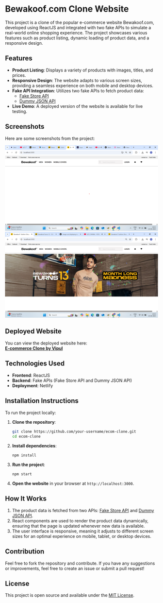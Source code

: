 # Bewakoof.com Clone Website

This project is a clone of the popular e-commerce website Bewakoof.com, developed using ReactJS and integrated with two fake APIs to simulate a real-world online shopping experience. The project showcases various features such as product listing, dynamic loading of product data, and a responsive design.

## Features

- **Product Listing**: Displays a variety of products with images, titles, and prices.
- **Responsive Design**: The website adapts to various screen sizes, providing a seamless experience on both mobile and desktop devices.
- **Fake API Integration**: Utilizes two fake APIs to fetch product data:
  - [Fake Store API](https://fakestoreapi.com/products)
  - [Dummy JSON API](https://dummyjson.com/products)
- **Live Demo**: A deployed version of the website is available for live testing.

## Screenshots

Here are some screenshots from the project:

![Day 1](screenshots/day1.png)
![Day 1](screenshots/scrnshot2.png)

## Deployed Website

You can view the deployed website here:  
[**E-commerce Clone by Vipul**](https://ecom-by-vipul-sure-trust-assignment.netlify.app/)

## Technologies Used

- **Frontend**: ReactJS
- **Backend**: Fake APIs (Fake Store API and Dummy JSON API)
- **Deployment**: Netlify

## Installation Instructions

To run the project locally:

1. **Clone the repository**:

    ```bash
    git clone https://github.com/your-username/ecom-clone.git
    cd ecom-clone
    ```

2. **Install dependencies**:

    ```bash
    npm install
    ```

3. **Run the project**:

    ```bash
    npm start
    ```

4. **Open the website** in your browser at `http://localhost:3000`.

## How It Works

1. The product data is fetched from two APIs: [Fake Store API](https://fakestoreapi.com/products) and [Dummy JSON API](https://dummyjson.com/products).
2. React components are used to render the product data dynamically, ensuring that the page is updated whenever new data is available.
3. The user interface is responsive, meaning it adjusts to different screen sizes for an optimal experience on mobile, tablet, or desktop devices.

## Contribution

Feel free to fork the repository and contribute. If you have any suggestions or improvements, feel free to create an issue or submit a pull request!

## License

This project is open source and available under the [MIT License](LICENSE).
